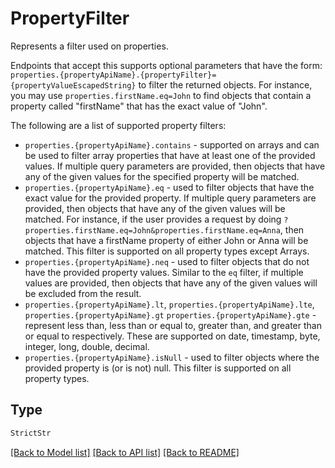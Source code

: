 # PropertyFilter

Represents a filter used on properties.

Endpoints that accept this supports optional parameters that have the form:
`properties.{propertyApiName}.{propertyFilter}={propertyValueEscapedString}` to filter the returned objects.
For instance, you may use `properties.firstName.eq=John` to find objects that contain a property called
"firstName" that has the exact value of "John".

The following are a list of supported property filters:

- `properties.{propertyApiName}.contains` - supported on arrays and can be used to filter array properties
  that have at least one of the provided values. If multiple query parameters are provided, then objects
  that have any of the given values for the specified property will be matched.
- `properties.{propertyApiName}.eq` - used to filter objects that have the exact value for the provided
  property. If multiple query parameters are provided, then objects that have any of the given values
  will be matched. For instance, if the user provides a request by doing
  `?properties.firstName.eq=John&properties.firstName.eq=Anna`, then objects that have a firstName property
  of either John or Anna will be matched. This filter is supported on all property types except Arrays.
- `properties.{propertyApiName}.neq` - used to filter objects that do not have the provided property values.
  Similar to the `eq` filter, if multiple values are provided, then objects that have any of the given values
  will be excluded from the result.
- `properties.{propertyApiName}.lt`, `properties.{propertyApiName}.lte`, `properties.{propertyApiName}.gt`
  `properties.{propertyApiName}.gte` - represent less than, less than or equal to, greater than, and greater
  than or equal to respectively. These are supported on date, timestamp, byte, integer, long, double, decimal.
- `properties.{propertyApiName}.isNull` - used to filter objects where the provided property is (or is not) null.
  This filter is supported on all property types.


## Type
```python
StrictStr
```


[[Back to Model list]](../../../README.md#models-v1-link) [[Back to API list]](../../../README.md#documentation-for-api-endpoints) [[Back to README]](../../../README.md)
